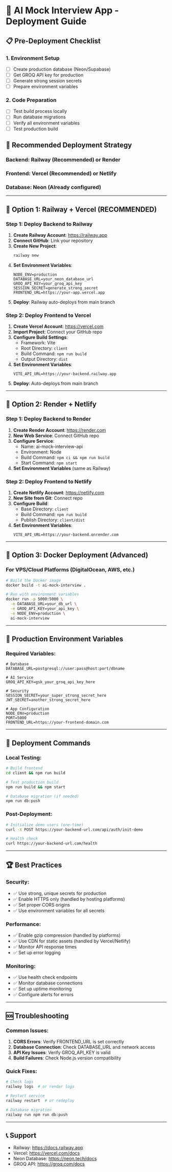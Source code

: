 # 🚀 AI Mock Interview App - Deployment Guide

## 📋 Pre-Deployment Checklist

### 1. Environment Setup
- [ ] Create production database (Neon/Supabase)
- [ ] Get GROQ API key for production
- [ ] Generate strong session secrets
- [ ] Prepare environment variables

### 2. Code Preparation
- [ ] Test build process locally
- [ ] Run database migrations
- [ ] Verify all environment variables
- [ ] Test production build

## 🎯 Recommended Deployment Strategy

### Backend: Railway (Recommended) or Render
### Frontend: Vercel (Recommended) or Netlify
### Database: Neon (Already configured)

---

## 🚄 Option 1: Railway + Vercel (RECOMMENDED)

### Step 1: Deploy Backend to Railway

1. **Create Railway Account**: https://railway.app
2. **Connect GitHub**: Link your repository
3. **Create New Project**: 
   ```bash
   railway new
   ```
4. **Set Environment Variables**:
   ```env
   NODE_ENV=production
   DATABASE_URL=your_neon_database_url
   GROQ_API_KEY=your_groq_api_key
   SESSION_SECRET=generate_strong_secret
   FRONTEND_URL=https://your-app.vercel.app
   ```
5. **Deploy**: Railway auto-deploys from main branch

### Step 2: Deploy Frontend to Vercel

1. **Create Vercel Account**: https://vercel.com
2. **Import Project**: Connect your GitHub repo
3. **Configure Build Settings**:
   - Framework: Vite
   - Root Directory: `client`
   - Build Command: `npm run build`
   - Output Directory: `dist`
4. **Set Environment Variables**:
   ```env
   VITE_API_URL=https://your-backend.railway.app
   ```
5. **Deploy**: Auto-deploys from main branch

---

## 🎨 Option 2: Render + Netlify

### Step 1: Deploy Backend to Render

1. **Create Render Account**: https://render.com
2. **New Web Service**: Connect GitHub repo
3. **Configure Service**:
   - Name: ai-mock-interview-api
   - Environment: Node
   - Build Command: `npm ci && npm run build`
   - Start Command: `npm start`
4. **Set Environment Variables** (same as Railway)

### Step 2: Deploy Frontend to Netlify

1. **Create Netlify Account**: https://netlify.com
2. **New Site from Git**: Connect repo
3. **Configure Build**:
   - Base Directory: `client`
   - Build Command: `npm run build`
   - Publish Directory: `client/dist`
4. **Set Environment Variables**:
   ```env
   VITE_API_URL=https://your-backend.onrender.com
   ```

---

## 🐳 Option 3: Docker Deployment (Advanced)

### For VPS/Cloud Platforms (DigitalOcean, AWS, etc.)

```bash
# Build the Docker image
docker build -t ai-mock-interview .

# Run with environment variables
docker run -p 5000:5000 \
  -e DATABASE_URL=your_db_url \
  -e GROQ_API_KEY=your_api_key \
  -e NODE_ENV=production \
  ai-mock-interview
```

---

## 🔧 Production Environment Variables

### Required Variables:
```env
# Database
DATABASE_URL=postgresql://user:pass@host:port/dbname

# AI Service
GROQ_API_KEY=gsk_your_groq_api_key_here

# Security
SESSION_SECRET=your_super_strong_secret_here
JWT_SECRET=another_strong_secret_here

# App Configuration
NODE_ENV=production
PORT=5000
FRONTEND_URL=https://your-frontend-domain.com
```

---

## 🔄 Deployment Commands

### Local Testing:
```bash
# Build frontend
cd client && npm run build

# Test production build
npm run build && npm start

# Database migration (if needed)
npm run db:push
```

### Post-Deployment:
```bash
# Initialize demo users (one-time)
curl -X POST https://your-backend-url.com/api/auth/init-demo

# Health check
curl https://your-backend-url.com/health
```

---

## 🏆 Best Practices

### Security:
- ✅ Use strong, unique secrets for production
- ✅ Enable HTTPS only (handled by hosting platforms)
- ✅ Set proper CORS origins
- ✅ Use environment variables for all secrets

### Performance:
- ✅ Enable gzip compression (handled by platforms)
- ✅ Use CDN for static assets (handled by Vercel/Netlify)
- ✅ Monitor API response times
- ✅ Set up error logging

### Monitoring:
- ✅ Use health check endpoints
- ✅ Monitor database connections
- ✅ Set up uptime monitoring
- ✅ Configure alerts for errors

---

## 🆘 Troubleshooting

### Common Issues:

1. **CORS Errors**: Verify FRONTEND_URL is set correctly
2. **Database Connection**: Check DATABASE_URL and network access
3. **API Key Issues**: Verify GROQ_API_KEY is valid
4. **Build Failures**: Check Node.js version compatibility

### Quick Fixes:
```bash
# Check logs
railway logs  # or render logs

# Restart service
railway restart  # or redeploy

# Database migration
railway run npm run db:push
```

---

## 📞 Support

- Railway: https://docs.railway.app
- Vercel: https://vercel.com/docs
- Neon Database: https://neon.tech/docs
- GROQ API: https://groq.com/docs